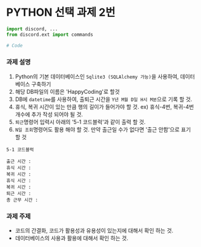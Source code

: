 # PYTHON 선택 과제 2번

```py
import discord, ...
from discord.ext import commands

# Code
```

### 과제 설명
1. Python의 기본 데이터베이스인 `Sqlite3 (SQLAlchemy 가능)`을 사용하여, 데이터 베이스 구축하기
2. 해당 DB파일의 이름은 'HappyCoding'로 할것
3. DB에 `datetime`를 사용하여, 출퇴근 시간을 `Y년 M월 D일 H시 M분`으로 기록 할 것.
4. 휴식, 복귀 시간이 있는 만큼 행의 길이가 들어가야 할 것. ex) 휴식-4번, 복귀-4번 개수에 추가 작성 되어야 될 것.
5. `퇴근`명령어 입력시 아래의 '5-1 코드블럭'과 같이 출력 할 것.
6. `N일 조회`명령어도 활용 해야 할 것. 만약 출근일 수가 없다면 '출근 안함'으로 표기 할 것

```5-1 코드블럭```
```
출근 시간 : 
휴식 시간 :
복귀 시간 :
휴식 시간 :
복귀 시간 :
퇴근 시간 :
총 근무 시간 :
```

### 과제 주제
* 코드의 간결화, 코드가 활용성과 유용성이 있는지에 대해서 확인 하는 것.
* 데이터베이스의 사용과 활용에 대해서 확인 하는 것.

